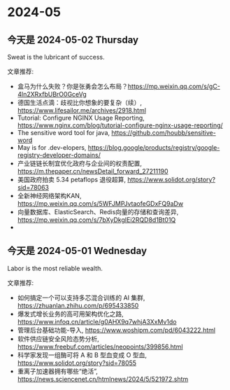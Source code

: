 # 2024-05

## 今天是 2024-05-02 Thursday

Sweat is the lubricant of success.

文章推荐:
- ​盒马为什么失败？你是张勇会怎么布局？https://mp.weixin.qq.com/s/gC-4ln2XRxfbUBrO0GceVg
- 德国生活点滴：歧视比你想象的要复杂（续）, https://www.lifesailor.me/archives/2918.html
- Tutorial: Configure NGINX Usage Reporting, https://www.nginx.com/blog/tutorial-configure-nginx-usage-reporting/
- The sensitive word tool for java, https://github.com/houbb/sensitive-word
- May is for .dev-elopers, https://blog.google/products/registry/google-registry-developer-domains/
- 产业链链长制宜优化政府与企业间的权责配置, https://m.thepaper.cn/newsDetail_forward_27211190
- 美国政府拍卖 5.34 petaflops 退役超算, https://www.solidot.org/story?sid=78063
- 全新神经网络架构KAN, https://mp.weixin.qq.com/s/5WFJMPJvtaofeGDxFQ9aDw
- 向量数据库、ElasticSearch、Redis向量的存储和查询差异, https://mp.weixin.qq.com/s/7bXyDkgIEi2RQD8d1Bt01Q
- 
## 今天是 2024-05-01 Wednesday

Labor is the most reliable wealth.

文章推荐:
- 如何搞定一个可以支持多芯混合训练的 AI 集群, https://zhuanlan.zhihu.com/p/695433850
- 爆发式增长业务的高可用架构优化之路, https://www.infoq.cn/article/g0AHX9q7whjA3XxMv1do
- 管理后台基础功能-导入, https://www.woshipm.com/pd/6043222.html
- 软件供应链安全风险态势分析, https://www.freebuf.com/articles/neopoints/399856.html
- 科学家发现一组酶可将 A 和 B 型血变成 O 型血, https://www.solidot.org/story?sid=78055
- 重离子加速器拥有哪些“绝活”, https://news.sciencenet.cn/htmlnews/2024/5/521972.shtm

